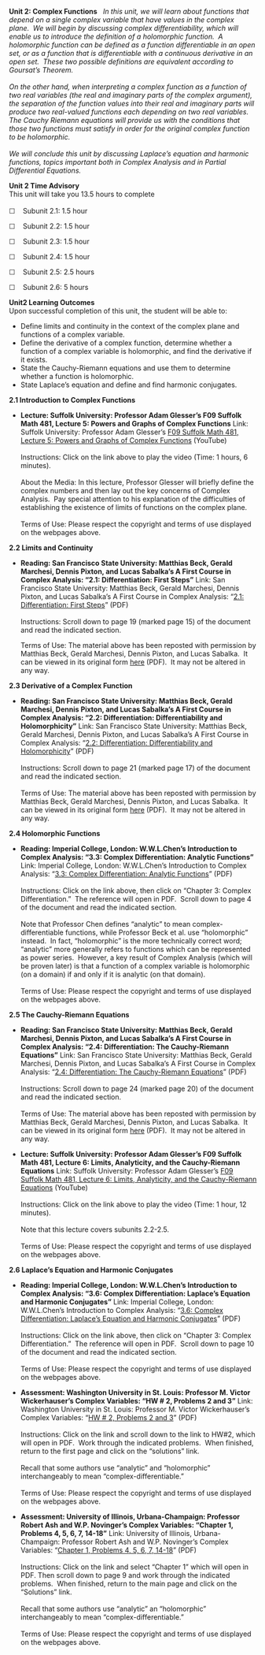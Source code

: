 **Unit 2: Complex Functions** <span id="2"></span> 
*In this unit, we will learn about functions that depend on a single
complex variable that have values in the complex plane.  We will begin
by discussing complex differentiability, which will enable us to
introduce the definition of a holomorphic function.  A holomorphic
function can be defined as a function differentiable in an open set, or
as a function that is differentiable with a continuous derivative in an
open set.  These two possible definitions are equivalent according to
Goursat’s Theorem.   
           
 On the other hand, when interpreting a complex function as a function
of two real variables (the real and imaginary parts of the complex
argument), the separation of the function values into their real and
imaginary parts will produce two real-valued functions each depending on
two real variables.  The Cauchy Riemann equations will provide us with
the conditions that those two functions must satisfy in order for the
original complex function to be holomorphic.  
            
 We will conclude this unit by discussing Laplace’s equation and
harmonic functions, topics important both in Complex Analysis and in
Partial Differential Equations.*

**Unit 2 Time Advisory**  
This unit will take you 13.5 hours to complete  
    
 ☐    Subunit 2.1: 1.5 hour  
  
 ☐    Subunit 2.2: 1.5 hour  
  
 ☐    Subunit 2.3: 1.5 hour  
  
 ☐    Subunit 2.4: 1.5 hour  
  
 ☐    Subunit 2.5: 2.5 hours  
  
 ☐    Subunit 2.6: 5 hours

**Unit2 Learning Outcomes**  
Upon successful completion of this unit, the student will be able to:  
-   Define limits and continuity in the context of the complex plane and
    functions of a complex variable.
-   Define the derivative of a complex function, determine whether a
    function of a complex variable is holomorphic, and find the
    derivative if it exists.
-   State the Cauchy-Riemann equations and use them to determine whether
    a function is holomorphic.
-   State Laplace’s equation and define and find harmonic conjugates.

**2.1 Introduction to Complex Functions** <span id="2.1"></span> 
-   **Lecture: Suffolk University: Professor Adam Glesser’s F09 Suffolk
    Math 481, Lecture 5: Powers and Graphs of Complex Functions**
    Link: Suffolk University: Professor Adam Glesser’s [F09 Suffolk Math
    481, Lecture 5: Powers and Graphs of Complex
    Functions](https://www.youtube.com/watch?v=8fCZmQ__9mY) (YouTube)  
        
     Instructions: Click on the link above to play the video (Time: 1
    hours, 6 minutes).  
        
     About the Media: In this lecture, Professor Glesser will briefly
    define the complex numbers and then lay out the key concerns of
    Complex Analysis.  Pay special attention to his explanation of the
    difficulties of establishing the existence of limits of functions on
    the complex plane.  
        
     Terms of Use: Please respect the copyright and terms of use
    displayed on the webpages above.

**2.2 Limits and Continuity** <span id="2.2"></span> 
-   **Reading: San Francisco State University: Matthias Beck, Gerald
    Marchesi, Dennis Pixton, and Lucas Sabalka’s A First Course in
    Complex Analysis: “2.1: Differentiation: First Steps”**
    Link: San Francisco State University: Matthias Beck, Gerald
    Marchesi, Dennis Pixton, and Lucas Sabalka’s A First Course in
    Complex Analysis: “[2.1: Differentiation: First
    Steps](https://resources.saylor.org/archived/wp-content/uploads/2012/01/complex.pdf)”
    (PDF)  
        
     Instructions: Scroll down to page 19 (marked page 15) of the
    document and read the indicated section.  
      
     Terms of Use: The material above has been reposted with permission
    by Matthias Beck, Gerald Marchesi, Dennis Pixton, and Lucas Sabalka.
     It can be viewed in its original form
    [here](http://math.sfsu.edu/beck/complex.html) (PDF).  It may not be
    altered in any way.

**2.3 Derivative of a Complex Function** <span id="2.3"></span> 
-   **Reading: San Francisco State University: Matthias Beck, Gerald
    Marchesi, Dennis Pixton, and Lucas Sabalka’s A First Course in
    Complex Analysis: “2.2: Differentiation: Differentiability and
    Holomorphicity”**
    Link: San Francisco State University: Matthias Beck, Gerald
    Marchesi, Dennis Pixton, and Lucas Sabalka’s A First Course in
    Complex Analysis: “[2.2: Differentiation: Differentiability and
    Holomorphicity](https://resources.saylor.org/archived/wp-content/uploads/2012/01/complex.pdf)”
    (PDF)  
        
     Instructions: Scroll down to page 21 (marked page 17) of the
    document and read the indicated section.   
        
     Terms of Use: The material above has been reposted with permission
    by Matthias Beck, Gerald Marchesi, Dennis Pixton, and Lucas Sabalka.
     It can be viewed in its original form
    [here](http://math.sfsu.edu/beck/complex.html) (PDF).  It may not be
    altered in any way.

**2.4 Holomorphic Functions** <span id="2.4"></span> 
-   **Reading: Imperial College, London: W.W.L.Chen’s Introduction to
    Complex Analysis: “3.3: Complex Differentiation: Analytic
    Functions”**
    Link: Imperial College, London: W.W.L.Chen’s Introduction to Complex
    Analysis: “[3.3: Complex Differentiation: Analytic
    Functions](http://rutherglen.science.mq.edu.au/wchen/lnicafolder/lnica.html)”
    (PDF)  
        
     Instructions: Click on the link above, then click on “Chapter 3:
    Complex Differentiation.”  The reference will open in PDF.  Scroll
    down to page 4 of the document and read the indicated section.   
        
     Note that Professor Chen defines “analytic” to mean
    complex-differentiable functions, while Professor Beck et al. use
    “holomorphic” instead.  In fact, “holomorphic” is the more
    technically correct word; “analytic” more generally refers to
    functions which can be represented as power series.  However, a key
    result of Complex Analysis (which will be proven later) is that a
    function of a complex variable is holomorphic (on a domain) if and
    only if it is analytic (on that domain).  
        
     Terms of Use: Please respect the copyright and terms of use
    displayed on the webpages above.

**2.5 The Cauchy-Riemann Equations** <span id="2.5"></span> 
-   **Reading: San Francisco State University: Matthias Beck, Gerald
    Marchesi, Dennis Pixton, and Lucas Sabalka’s A First Course in
    Complex Analysis: “2.4: Differentiation: The Cauchy-Riemann
    Equations”**
    Link: San Francisco State University: Matthias Beck, Gerald
    Marchesi, Dennis Pixton, and Lucas Sabalka’s A First Course in
    Complex Analysis: “[2.4: Differentiation: The Cauchy-Riemann
    Equations](https://resources.saylor.org/archived/wp-content/uploads/2012/01/complex.pdf)”
    (PDF)  
        
     Instructions: Scroll down to page 24 (marked page 20) of the
    document and read the indicated section.   
        
     Terms of Use: The material above has been reposted with permission
    by Matthias Beck, Gerald Marchesi, Dennis Pixton, and Lucas Sabalka.
     It can be viewed in its original form
    [here](http://math.sfsu.edu/beck/complex.html) (PDF).  It may not be
    altered in any way.

-   **Lecture: Suffolk University: Professor Adam Glesser’s F09 Suffolk
    Math 481, Lecture 6: Limits, Analyticity, and the Cauchy-Riemann
    Equations**
    Link: Suffolk University: Professor Adam Glesser’s [F09 Suffolk Math
    481, Lecture 6: Limits, Analyticity, and the Cauchy-Riemann
    Equations](https://www.youtube.com/watch?v=D7ie4S5L7kM) (YouTube)  
        
     Instructions: Click on the link above to play the video (Time: 1
    hour, 12 minutes).  
        
     Note that this lecture covers subunits 2.2-2.5.  
        
     Terms of Use: Please respect the copyright and terms of use
    displayed on the webpages above.

**2.6 Laplace’s Equation and Harmonic Conjugates** <span
id="2.6"></span> 
-   **Reading: Imperial College, London: W.W.L.Chen’s Introduction to
    Complex Analysis: “3.6: Complex Differentiation: Laplace’s Equation
    and Harmonic Conjugates”**
    Link: Imperial College, London: W.W.L.Chen’s Introduction to Complex
    Analysis: “[3.6: Complex Differentiation: Laplace’s Equation and
    Harmonic
    Conjugates](http://rutherglen.science.mq.edu.au/wchen/lnicafolder/lnica.html)”
    (PDF)  
        
     Instructions: Click on the link above, then click on “Chapter 3:
    Complex Differentiation.”  The reference will open in PDF.  Scroll
    down to page 10 of the document and read the indicated section.   
        
     Terms of Use: Please respect the copyright and terms of use
    displayed on the webpages above.

-   **Assessment: Washington University in St. Louis: Professor M.
    Victor Wickerhauser’s Complex Variables: “HW \# 2, Problems 2 and
    3”**
    Link: Washington University in St. Louis: Professor M. Victor
    Wickerhauser’s Complex Variables: “[HW \# 2, Problems 2 and
    3](http://www.math.wustl.edu/%7Evictor/classes/ma416/)” (PDF)  
        
     Instructions: Click on the link and scroll down to the link to
    HW\#2, which will open in PDF.  Work through the indicated
    problems.  When finished, return to the first page and click on the
    “solutions” link.   
        
     Recall that some authors use “analytic” and “holomorphic”
    interchangeably to mean “complex-differentiable.”  
        
     Terms of Use: Please respect the copyright and terms of use
    displayed on the webpages above.

-   **Assessment: University of Illinois, Urbana-Champaign: Professor
    Robert Ash and W.P. Novinger’s Complex Variables: “Chapter 1,
    Problems 4, 5, 6, 7, 14-18”**
    Link: University of Illinois, Urbana-Champaign: Professor Robert Ash
    and W.P. Novinger’s Complex Variables: “[Chapter 1, Problems 4, 5,
    6, 7, 14-18](http://www.math.uiuc.edu/%7Er-ash/CV.html)” (PDF)  
        
     Instructions: Click on the link and select “Chapter 1” which will
    open in PDF. Then scroll down to page 9 and work through the
    indicated problems.  When finished, return to the main page and
    click on the “Solutions” link.  
        
     Recall that some authors use “analytic” an “holomorphic”
    interchangeably to mean “complex-differentiable.”  
        
     Terms of Use: Please respect the copyright and terms of use
    displayed on the webpages above.


